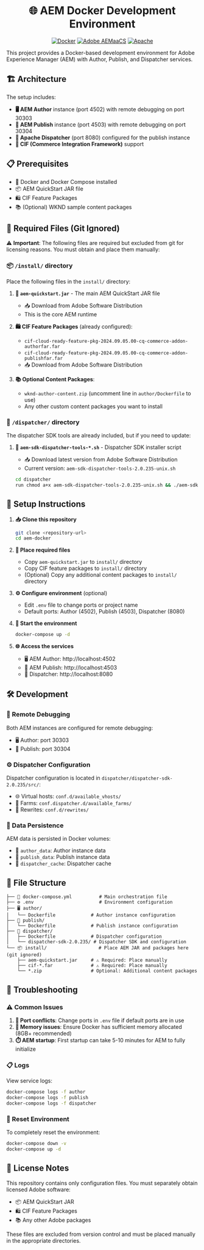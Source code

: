 <div align="center">
  
# 🌐 AEM Docker Development Environment 
  [![Docker](https://img.shields.io/badge/Docker-2496ED?style=for-the-badge&logo=docker&logoColor=white)](https://www.docker.com/)
  [![Adobe AEMaaCS](https://img.shields.io/badge/Adobe%20AEMaaCS-FF0000?style=for-the-badge&logo=adobe&logoColor=white)](https://business.adobe.com/products/experience-manager/adobe-experience-manager.html)
  [![Apache](https://img.shields.io/badge/Apache-D22128?style=for-the-badge&logo=apache&logoColor=white)](https://httpd.apache.org/)
</div>

This project provides a Docker-based development environment for Adobe Experience Manager (AEM) with Author, Publish, and Dispatcher services.

## 🏗️ Architecture

The setup includes:
- **🖥️ AEM Author** instance (port 4502) with remote debugging on port 30303
- **📰 AEM Publish** instance (port 4503) with remote debugging on port 30304  
- **🚦 Apache Dispatcher** (port 8080) configured for the publish instance
- **🛒 CIF (Commerce Integration Framework)** support

## 📋 Prerequisites

- 🐳 Docker and Docker Compose installed
- 📦 AEM QuickStart JAR file
- 🛍️ CIF Feature Packages
- 📚 (Optional) WKND sample content packages

## 📁 Required Files (Git Ignored)

⚠️ **Important**: The following files are required but excluded from git for licensing reasons. You must obtain and place them manually:

### 📦 `/install/` directory

Place the following files in the `install/` directory:

1. **📄 `aem-quickstart.jar`** - The main AEM QuickStart JAR file
   - 📥 Download from Adobe Software Distribution
   - This is the core AEM runtime

2. **🛍️ CIF Feature Packages** (already configured):
   - `cif-cloud-ready-feature-pkg-2024.09.05.00-cq-commerce-addon-authorfar.far`
   - `cif-cloud-ready-feature-pkg-2024.09.05.00-cq-commerce-addon-publishfar.far`
   - 📥 Download from Adobe Software Distribution

3. **📚 Optional Content Packages**:
   - `wknd-author-content.zip` (uncomment line in `author/Dockerfile` to use)
   - Any other custom content packages you want to install

### 🚦 `/dispatcher/` directory

The dispatcher SDK tools are already included, but if you need to update:

1. **🔧 `aem-sdk-dispatcher-tools-*.sh`** - Dispatcher SDK installer script
   - 📥 Download latest version from Adobe Software Distribution
   - Current version: `aem-sdk-dispatcher-tools-2.0.235-unix.sh`

   ```bash
   cd dispatcher
   run chmod a+x aem-sdk-dispatcher-tools-2.0.235-unix.sh && ./aem-sdk-dispatcher-tools-2.0.235-unix.sh
   ```

## 🚀 Setup Instructions

1. **📥 Clone this repository**
   ```bash
   git clone <repository-url>
   cd aem-docker
   ```

2. **📁 Place required files**
   - Copy `aem-quickstart.jar` to `install/` directory
   - Copy CIF feature packages to `install/` directory
   - (Optional) Copy any additional content packages to `install/` directory

3. **⚙️ Configure environment** (optional)
   - Edit `.env` file to change ports or project name
   - Default ports: Author (4502), Publish (4503), Dispatcher (8080)

4. **🐳 Start the environment**
   ```bash
   docker-compose up -d
   ```

5. **🌐 Access the services**
   - 🖥️ AEM Author: http://localhost:4502
   - 📰 AEM Publish: http://localhost:4503  
   - 🚦 Dispatcher: http://localhost:8080

## 🛠️ Development

### 🐛 Remote Debugging

Both AEM instances are configured for remote debugging:
- 🖥️ Author: port 30303
- 📰 Publish: port 30304

### ⚙️ Dispatcher Configuration

Dispatcher configuration is located in `dispatcher/dispatcher-sdk-2.0.235/src/`:
- 🌐 Virtual hosts: `conf.d/available_vhosts/`
- 🚜 Farms: `conf.dispatcher.d/available_farms/`
- 🔄 Rewrites: `conf.d/rewrites/`

### 💾 Data Persistence

AEM data is persisted in Docker volumes:
- 📂 `author_data`: Author instance data
- 📂 `publish_data`: Publish instance data  
- 📂 `dispatcher_cache`: Dispatcher cache

## 📁 File Structure

```
├── 🐳 docker-compose.yml          # Main orchestration file
├── ⚙️ .env                        # Environment configuration
├── 🖥️ author/
│   └── Dockerfile             # Author instance configuration
├── 📰 publish/
│   └── Dockerfile             # Publish instance configuration
├── 🚦 dispatcher/
│   ├── Dockerfile             # Dispatcher configuration
│   └── dispatcher-sdk-2.0.235/ # Dispatcher SDK and configuration
└── 📦 install/                   # Place AEM JAR and packages here (git ignored)
    ├── aem-quickstart.jar     # ⚠️ Required: Place manually
    ├── cif-*.far              # ⚠️ Required: Place manually
    └── *.zip                  # Optional: Additional content packages
```

## 🔧 Troubleshooting

### ⚠️ Common Issues

1. **🚪 Port conflicts**: Change ports in `.env` file if default ports are in use
2. **💾 Memory issues**: Ensure Docker has sufficient memory allocated (8GB+ recommended)
3. **⏱️ AEM startup**: First startup can take 5-10 minutes for AEM to fully initialize

### 📋 Logs

View service logs:
```bash
docker-compose logs -f author
docker-compose logs -f publish  
docker-compose logs -f dispatcher
```

### 🔄 Reset Environment

To completely reset the environment:
```bash
docker-compose down -v
docker-compose up -d
```

## 📄 License Notes

This repository contains only configuration files. You must separately obtain licensed Adobe software:
- 📦 AEM QuickStart JAR
- 🛍️ CIF Feature Packages
- 📚 Any other Adobe packages

These files are excluded from version control and must be placed manually in the appropriate directories.